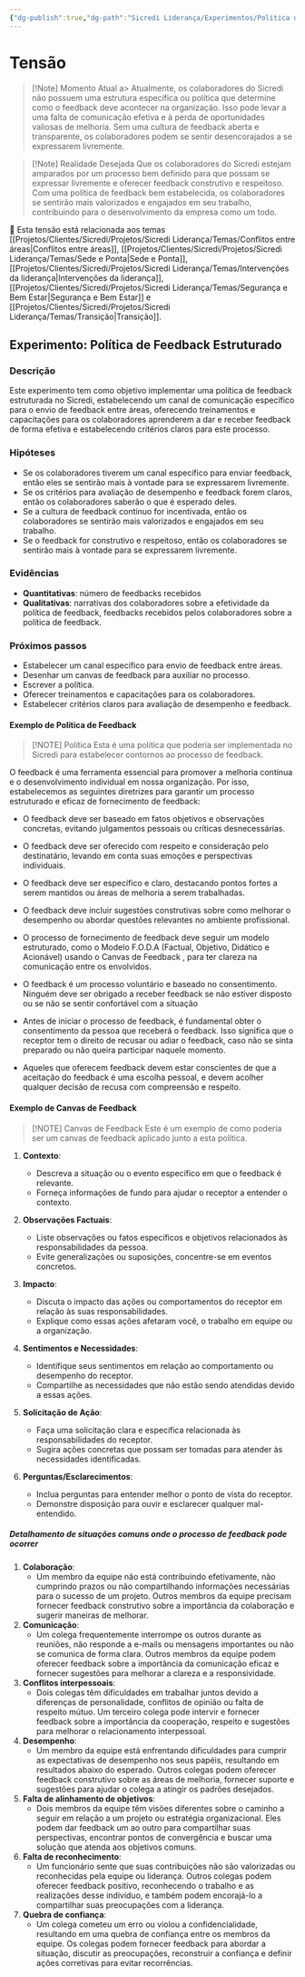 ```yaml
---
{"dg-publish":true,"dg-path":"Sicredi Liderança/Experimentos/Política de Feedback.md","permalink":"/Sicredi Liderança/Experimentos/Política de Feedback/"}
---
```


# Tensão

> [!Note] Momento Atual
a> Atualmente, os colaboradores do Sicredi não possuem uma estrutura específica ou política que determine como o feedback deve acontecer na organização. Isso pode levar a uma falta de comunicação efetiva e à perda de oportunidades valiosas de melhoria. Sem uma cultura de feedback aberta e transparente, os colaboradores podem se sentir desencorajados a se expressarem livremente.

> [!Note] Realidade Desejada
>  Que os colaboradores do Sicredi estejam amparados por  um processo bem definido para que possam se expressar livremente e oferecer feedback construtivo e respeitoso. Com uma política de feedback bem estabelecida, os colaboradores se sentirão mais valorizados e engajados em seu trabalho, contribuindo para o desenvolvimento da empresa como um todo.

🔗 Esta tensão está relacionada aos temas [[Projetos/Clientes/Sicredi/Projetos/Sicredi Liderança/Temas/Conflitos entre áreas\|Conflitos entre áreas]], [[Projetos/Clientes/Sicredi/Projetos/Sicredi Liderança/Temas/Sede e Ponta\|Sede e Ponta]], [[Projetos/Clientes/Sicredi/Projetos/Sicredi Liderança/Temas/Intervenções da liderança\|Intervenções da liderança]], [[Projetos/Clientes/Sicredi/Projetos/Sicredi Liderança/Temas/Segurança e Bem Estar\|Segurança e Bem Estar]] e [[Projetos/Clientes/Sicredi/Projetos/Sicredi Liderança/Temas/Transição\|Transição]].

## Experimento: Política de Feedback Estruturado

### Descrição
Este experimento tem como objetivo implementar uma política de feedback estruturada no Sicredi, estabelecendo um canal de comunicação específico para o envio de feedback entre áreas, oferecendo treinamentos e capacitações para os colaboradores aprenderem a dar e receber feedback de forma efetiva e  estabelecendo critérios claros para este processo.

### Hipóteses
- Se os colaboradores tiverem um canal específico para enviar feedback, então eles se sentirão mais à vontade para se expressarem livremente.
- Se os critérios para avaliação de desempenho e feedback forem claros, então os colaboradores saberão  o que é esperado deles.
- Se a cultura de feedback contínuo for incentivada, então os colaboradores se sentirão mais valorizados e engajados em seu trabalho.
- Se o feedback for construtivo e respeitoso, então os colaboradores se sentirão mais à vontade para se expressarem livremente.

### Evidências
- **Quantitativas**: número de feedbacks recebidos
- **Qualitativas**: narrativas dos colaboradores sobre a efetividade da política de feedback, feedbacks recebidos pelos colaboradores sobre a política de feedback.

### Próximos passos
- Estabelecer um canal específico para envio de feedback entre áreas.
- Desenhar um canvas de feedback para auxiliar no processo.
- Escrever a política.
- Oferecer treinamentos e capacitações para os colaboradores.
- Estabelecer critérios claros para avaliação de desempenho e feedback.

#### Exemplo de Política de Feedback

> [!NOTE] Política
>  Esta é uma política que poderia ser implementada no Sicredi para estabelecer contornos ao processo de feedback.

O feedback é uma ferramenta essencial para promover a melhoria contínua e o desenvolvimento individual em nossa organização. Por isso, estabelecemos as seguintes diretrizes para garantir um processo estruturado e eficaz de fornecimento de feedback:

- O feedback deve ser baseado em fatos objetivos e observações concretas, evitando julgamentos pessoais ou críticas desnecessárias.

- O feedback deve ser oferecido com respeito e consideração pelo destinatário, levando em conta suas emoções e perspectivas individuais.

- O feedback deve ser específico e claro, destacando pontos fortes a serem mantidos ou áreas de melhoria a serem trabalhadas.

- O feedback deve incluir sugestões construtivas sobre como melhorar o desempenho ou abordar questões relevantes no ambiente profissional.

- O processo de fornecimento de feedback deve seguir um modelo estruturado, como o Modelo F.O.D.A (Factual, Objetivo, Didático e Acionável) usando o Canvas de Feedback , para ter clareza na comunicação entre os envolvidos.
- O feedback é um processo voluntário e baseado no consentimento. Ninguém deve ser obrigado a receber feedback se não estiver disposto ou se não se sentir confortável com a situação
- Antes de iniciar o processo de feedback, é fundamental obter o consentimento da pessoa que receberá o feedback. Isso significa que o receptor tem o direito de recusar ou adiar o feedback, caso não se sinta preparado ou não queira participar naquele momento.
-  Aqueles que oferecem feedback devem estar conscientes de que a aceitação do feedback é uma escolha pessoal, e devem acolher qualquer decisão de recusa com compreensão e respeito.

#### Exemplo de Canvas de Feedback

> [!NOTE] Canvas de Feedback
> Este é um exemplo de como poderia ser um canvas de feedback aplicado junto a  esta política.

1. **Contexto**:
   - Descreva a situação ou o evento específico em que o feedback é relevante.
   - Forneça informações de fundo para ajudar o receptor a entender o contexto.

2. **Observações Factuais**:
   - Liste observações ou fatos específicos e objetivos relacionados às responsabilidades da pessoa.
   - Evite generalizações ou suposições, concentre-se em eventos concretos.

3. **Impacto**:
   - Discuta o impacto das ações ou comportamentos do receptor em relação às suas responsabilidades.
   - Explique como essas ações afetaram você, o trabalho em equipe ou a organização.

4. **Sentimentos e Necessidades**:
   - Identifique seus sentimentos em relação ao comportamento ou desempenho do receptor.
   - Compartilhe as necessidades que não estão sendo atendidas devido a essas ações.

5. **Solicitação de Ação**:
   - Faça uma solicitação clara e específica relacionada às responsabilidades do receptor.
   - Sugira ações concretas que possam ser tomadas para atender às necessidades identificadas.

6. **Perguntas/Esclarecimentos**:
   - Inclua perguntas para entender melhor o ponto de vista do receptor.
   - Demonstre disposição para ouvir e esclarecer qualquer mal-entendido.

##### Detalhamento de situações comuns onde o processo de feedback pode ocorrer

1.  **Colaboração**:
    -   Um membro da equipe não está contribuindo efetivamente, não cumprindo prazos ou não compartilhando informações necessárias para o sucesso de um projeto. Outros membros da equipe precisam fornecer feedback construtivo sobre a importância da colaboração e sugerir maneiras de melhorar.
2.  **Comunicação**:
    -   Um colega frequentemente interrompe os outros durante as reuniões, não responde a e-mails ou mensagens importantes ou não se comunica de forma clara. Outros membros da equipe podem oferecer feedback sobre a importância da comunicação eficaz e fornecer sugestões para melhorar a clareza e a responsividade.
3.  **Conflitos interpessoais**:
    -   Dois colegas têm dificuldades em trabalhar juntos devido a diferenças de personalidade, conflitos de opinião ou falta de respeito mútuo. Um terceiro colega pode intervir e fornecer feedback sobre a importância da cooperação, respeito e sugestões para melhorar o relacionamento interpessoal.
4.  **Desempenho**:
    -   Um membro da equipe está enfrentando dificuldades para cumprir as expectativas de desempenho nos seus papéis, resultando em resultados abaixo do esperado. Outros colegas podem oferecer feedback construtivo sobre as áreas de melhoria, fornecer suporte e sugestões para ajudar o colega a atingir os padrões desejados.
5.  **Falta de alinhamento de objetivos**:
    -   Dois membros da equipe têm visões diferentes sobre o caminho a seguir em relação a um projeto ou estratégia organizacional. Eles podem dar feedback um ao outro para compartilhar suas perspectivas, encontrar pontos de convergência e buscar uma solução que atenda aos objetivos comuns.
6.  **Falta de reconhecimento**:
    -   Um funcionário sente que suas contribuições não são valorizadas ou reconhecidas pela equipe ou liderança. Outros colegas podem oferecer feedback positivo, reconhecendo o trabalho e as realizações desse indivíduo, e também podem encorajá-lo a compartilhar suas preocupações com a liderança.
7.  **Quebra de confiança**:
    -   Um colega cometeu um erro ou violou a confidencialidade, resultando em uma quebra de confiança entre os membros da equipe. Os colegas podem fornecer feedback para abordar a situação, discutir as preocupações, reconstruir a confiança e definir ações corretivas para evitar recorrências.
